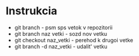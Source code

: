 # Instrukcia
+ git branch - psm sps vetok v repozitorii
+ git branch naz vetki - sozd nov vetku
+ git checkout naz_vetki - perehod k drugoi vetke
+ git branch -d naz_vetki - udalit' vetku
